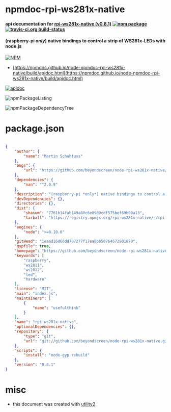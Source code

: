 # npmdoc-rpi-ws281x-native

#### api documentation for  [rpi-ws281x-native (v0.8.1)](https://github.com/beyondscreen/node-rpi-ws281x-native)  [![npm package](https://img.shields.io/npm/v/npmdoc-rpi-ws281x-native.svg?style=flat-square)](https://www.npmjs.org/package/npmdoc-rpi-ws281x-native) [![travis-ci.org build-status](https://api.travis-ci.org/npmdoc/node-npmdoc-rpi-ws281x-native.svg)](https://travis-ci.org/npmdoc/node-npmdoc-rpi-ws281x-native)

#### (raspberry-pi *only*) native bindings to control a strip of WS281x-LEDs with node.js

[![NPM](https://nodei.co/npm/rpi-ws281x-native.png?downloads=true&downloadRank=true&stars=true)](https://www.npmjs.com/package/rpi-ws281x-native)

- [https://npmdoc.github.io/node-npmdoc-rpi-ws281x-native/build/apidoc.html](https://npmdoc.github.io/node-npmdoc-rpi-ws281x-native/build/apidoc.html)

[![apidoc](https://npmdoc.github.io/node-npmdoc-rpi-ws281x-native/build/screenCapture.buildCi.browser.%252Ftmp%252Fbuild%252Fapidoc.html.png)](https://npmdoc.github.io/node-npmdoc-rpi-ws281x-native/build/apidoc.html)

![npmPackageListing](https://npmdoc.github.io/node-npmdoc-rpi-ws281x-native/build/screenCapture.npmPackageListing.svg)

![npmPackageDependencyTree](https://npmdoc.github.io/node-npmdoc-rpi-ws281x-native/build/screenCapture.npmPackageDependencyTree.svg)



# package.json

```json

{
    "author": {
        "name": "Martin Schuhfuss"
    },
    "bugs": {
        "url": "https://github.com/beyondscreen/node-rpi-ws281x-native/issues"
    },
    "dependencies": {
        "nan": "^2.0.9"
    },
    "description": "(raspberry-pi *only*) native bindings to control a strip of WS281x-LEDs with node.js",
    "devDependencies": {},
    "directories": {},
    "dist": {
        "shasum": "7761b14fab149a80c6e8989cdf575bef69b00a13",
        "tarball": "https://registry.npmjs.org/rpi-ws281x-native/-/rpi-ws281x-native-0.8.1.tgz"
    },
    "engines": {
        "node": ">=0.10.0"
    },
    "gitHead": "1eaad16d60dd707277f17ea8bb50764672901870",
    "gypfile": true,
    "homepage": "https://github.com/beyondscreen/node-rpi-ws281x-native",
    "keywords": [
        "raspberry",
        "ws2811",
        "ws2812",
        "led",
        "hardware"
    ],
    "license": "MIT",
    "main": "index.js",
    "maintainers": [
        {
            "name": "usefulthink"
        }
    ],
    "name": "rpi-ws281x-native",
    "optionalDependencies": {},
    "repository": {
        "type": "git",
        "url": "git://github.com/beyondscreen/node-rpi-ws281x-native.git"
    },
    "scripts": {
        "install": "node-gyp rebuild"
    },
    "version": "0.8.1"
}
```



# misc
- this document was created with [utility2](https://github.com/kaizhu256/node-utility2)
